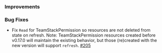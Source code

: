 ### Improvements

### Bug Fixes

- Fix `Read` for TeamStackPermission so resources are not deleted from state on refresh. Note: TeamStackPermission resources created before v0.17.0 will maintain the existing behavior, but those (re)created with the new version will support `refresh`. [#205](https://github.com/pulumi/pulumi-pulumiservice/pull/205)


